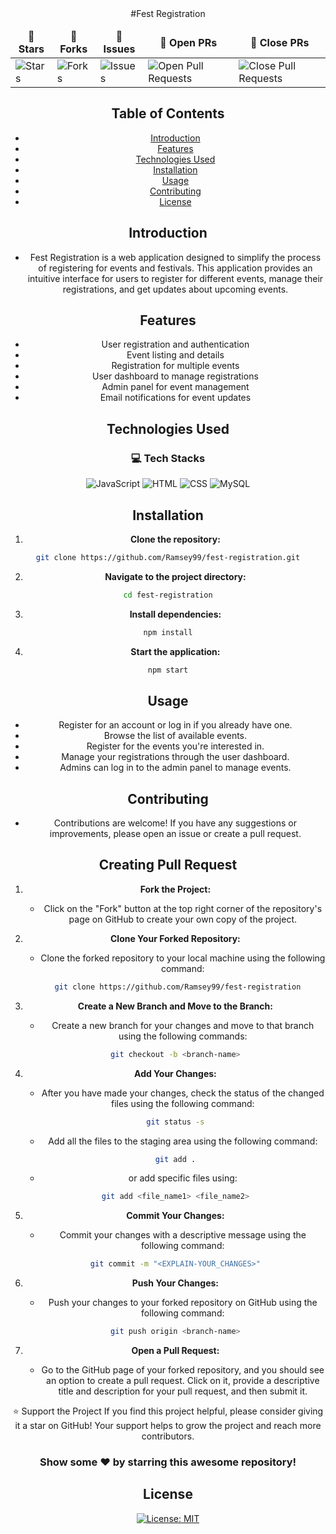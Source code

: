 <div align="center">
#Fest Registration

<table align="center">
    <thead align="center">
        <tr border: 1px;>
            <td><b>🌟 Stars</b></td>
            <td><b>🍴 Forks</b></td>
            <td><b>🐛 Issues</b></td>
            <td><b>🔔 Open PRs</b></td>
            <td><b>🔕 Close PRs</b></td>
        </tr>
     </thead>
    <tbody>
         <tr>
            <td><img alt="Stars" src="https://img.shields.io/github/stars/Ramsey99/fest-registration?style=flat&logo=github"/></td>
             <td><img alt="Forks" src="https://img.shields.io/github/forks/Ramsey99/fest-registration?style=flat&logo=github"/></td>
            <td><img alt="Issues" src="https://img.shields.io/github/issues/Ramsey99/fest-registration?style=flat&logo=github"/></td>
            <td><img alt="Open Pull Requests" src="https://img.shields.io/github/issues-pr/Ramsey99/fest-registration?style=flat&logo=github"/></td>
           <td><img alt="Close Pull Requests" src="https://img.shields.io/github/issues-pr-closed/Ramsey99/fest-registration?style=flat&color=critical&logo=github"/></td>
        </tr>
    </tbody>
</table>

## Table of Contents
* [Introduction](https://github.com/Ramsey99/fest-registration?tab=readme-ov-file#the-problem)
* [Features](https://github.com/Ramsey99/fest-registration?tab=readme-ov-file#features)
* [Technologies Used](https://github.com/Ramsey99/fest-registration?tab=readme-ov-file#technologies-used)
* [Installation](https://github.com/Ramsey99/fest-registration?tab=readme-ov-file#installation)
* [Usage](https://github.com/Ramsey99/fest-registration?tab=readme-ov-file#usage)
* [Contributing](https://github.com/Ramsey99/fest-registration?tab=readme-ov-file#contributing)
* [License](https://github.com/Ramsey99/fest-registration?tab=readme-ov-file#license)

## Introduction
- Fest Registration is a web application designed to simplify the process of registering for events and festivals. This application provides an intuitive interface for users to register for different events, manage their registrations, and get updates about upcoming events.

## Features
- User registration and authentication
- Event listing and details
- Registration for multiple events
- User dashboard to manage registrations
- Admin panel for event management
- Email notifications for event updates

## Technologies Used
### 💻 **Tech Stacks**

![JavaScript](https://img.shields.io/badge/JavaScript-%23F7DF1E.svg?style=for-the-badge&logo=javascript&logoColor=black)
![HTML](https://img.shields.io/badge/HTML-%23E34F26.svg?style=for-the-badge&logo=html5&logoColor=white)
![CSS](https://img.shields.io/badge/CSS-%231572B6.svg?style=for-the-badge&logo=css3&logoColor=white)
![MySQL](https://img.shields.io/badge/Mysql-FFCA28?style=for-the-badge&logo=mysql&logoColor=black)


## Installation
1. **Clone the repository:**
```sh
git clone https://github.com/Ramsey99/fest-registration.git
```

2. **Navigate to the project directory:**
```sh
cd fest-registration
```

3. **Install dependencies:**
```sh
npm install
```

4. **Start the application:**
```sh
npm start
```

## Usage
- Register for an account or log in if you already have one.
- Browse the list of available events.
- Register for the events you're interested in.
- Manage your registrations through the user dashboard.
- Admins can log in to the admin panel to manage events.

## Contributing
- Contributions are welcome! If you have any suggestions or improvements, please open an issue or create a pull request.

## Creating Pull Request
1. **Fork the Project:**
    - Click on the "Fork" button at the top right corner of the repository's page on GitHub to create your own copy of the project.

2. **Clone Your Forked Repository:**
    - Clone the forked repository to your local machine using the following command:
    ```sh
     git clone https://github.com/Ramsey99/fest-registration
    ```

3. **Create a New Branch and Move to the Branch:**
    - Create a new branch for your changes and move to that branch using the following commands:
    ```sh
    git checkout -b <branch-name>
    ```

4. **Add Your Changes:**
    - After you have made your changes, check the status of the changed files using the following command:
    ```sh
    git status -s
    ```
    - Add all the files to the staging area using the following command:
    ```sh
    git add .
    ```
    - or add specific files using:
    ```sh
    git add <file_name1> <file_name2>
    ```

5. **Commit Your Changes:**
    - Commit your changes with a descriptive message using the following command:
    ```sh
    git commit -m "<EXPLAIN-YOUR_CHANGES>"
    ```

6. **Push Your Changes:**
    - Push your changes to your forked repository on GitHub using the following command:
    ```sh
    git push origin <branch-name>
    ```

7. **Open a Pull Request:**
    - Go to the GitHub page of your forked repository, and you should see an option to create a pull request. Click on it, provide a descriptive title and description for your pull request, and then submit it.

⭐️ Support the Project
If you find this project helpful, please consider giving it a star on GitHub! Your support helps to grow the project and reach more contributors.

### Show some ❤️ by starring this awesome repository!

## License
[![License: MIT](https://img.shields.io/badge/License-MIT-yellow.svg)](https://opensource.org/licenses/MIT)
</div>

